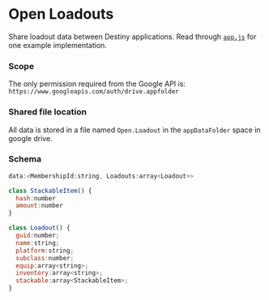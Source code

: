 # Open Loadouts
Share loadout data between Destiny applications. Read through [`app.js`](https://github.com/kyleshay/open-loadouts/blob/gh-pages/app.js) for one example implementation.

### Scope
The only permission required from the Google API is:
`https://www.googleapis.com/auth/drive.appfolder`

### Shared file location
All data is stored in a file named `Open.Loadout` in the `appDataFolder` space in google drive.

### Schema
```javascript
data:<MembershipId:string, Loadouts:array<Loadout>>

class StackableItem() {
  hash:number
  amount:number
}

class Loadout() {
  guid:number;
  name:string;
  platform:string;
  subclass:number;
  equip:array<string>;
  inventory:array<string>;
  stackable:array<StackableItem>;
}
```
